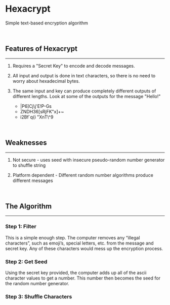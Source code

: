 # Hexacrypt
Simple text-based encryption algorithm

<br>

## Features of Hexacrypt
---

1. Requires a "Secret Key" to encode and decode messages.

2. All input and output is done in text characters, so there is no need to worry about hexadecimal bytes.

3. The same input and key can produce completely different outputs of different lengths. Look at some of the outputs for the message "Hello!"
   * |P6]Cj\\j\'E!P-Gs
   * ZNDH36[sRjFK"x]+~
   * i2Bf\`q{i "XnT\\^9

<br>

## Weaknesses
---

1. Not secure - uses seed with insecure pseudo-random number generator to shuffle string

2. Platform dependent - Different random number algorithms produce different messages

<br>

## The Algorithm
---

### Step 1: Filter
This is a simple enough step. The computer removes any “illegal characters”, such as emoji’s, special letters, etc. from the message and secret key. Any of these characters would mess up the encryption process.
<br>

### Step 2: Get Seed
Using the secret key provided, the computer adds up all of the ascii character values to get a number. This number then becomes the seed for the random number generator.
<br>

### Step 3: Shuffle Characters
